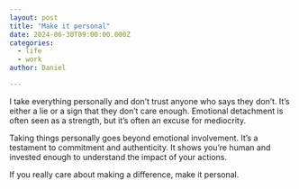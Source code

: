 ```yaml
---
layout: post
title: "Make it personal"
date: 2024-06-30T09:00:00.000Z
categories:
  - life
  - work
author: Daniel

---
```


I take everything personally and don’t trust anyone who says they don’t. It’s either a lie or a sign that they don’t care enough. Emotional detachment is often seen as a strength, but it’s often an excuse for mediocrity.

Taking things personally goes beyond emotional involvement. It’s a testament to commitment and authenticity. It shows you’re human and invested enough to understand the impact of your actions.

If you really care about making a difference, make it personal.
